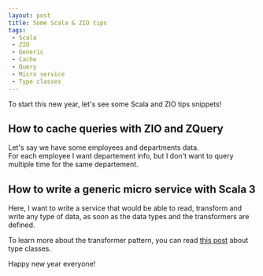 ```yaml
---
layout: post
title: Some Scala & ZIO tips
tags:
 - Scala
 - ZIO
 - Generic
 - Cache
 - Query
 - Micro service
 - Type classes
---
```


To start this new year, let's see some Scala and ZIO tips snippets!

## How to cache queries with ZIO and ZQuery

Let's say we have some employees and departments data.  
For each employee I want departement info, but I don't want to query multiple time for the same departement.

<script src="https://gist.github.com/loicdescotte/1cc5f2a00506138a64efe3534214f6d7.js"></script>

## How to write a generic micro service with Scala 3

Here, I want to write a service that would be able to read, transform and write any type of data, as soon as the data types and the transformers are defined.

<script src="https://gist.github.com/loicdescotte/8ab10c13b7c63920ec5637b5c695368b.js"></script>

To learn more about the transformer pattern, you can read [this post](./type-classes-in-scala-3/) about type classes.

Happy new year everyone!

